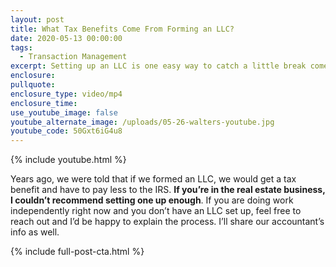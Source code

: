 ```yaml
---
layout: post
title: What Tax Benefits Come From Forming an LLC?
date: 2020-05-13 00:00:00
tags:
  - Transaction Management
excerpt: Setting up an LLC is one easy way to catch a little break come tax time.
enclosure:
pullquote:
enclosure_type: video/mp4
enclosure_time:
use_youtube_image: false
youtube_alternate_image: /uploads/05-26-walters-youtube.jpg
youtube_code: 50Gxt6iG4u8
---
```


{% include youtube.html %}

Years ago, we were told that if we formed an LLC, we would get a tax benefit and have to pay less to the IRS. **If you’re in the real estate business, I couldn’t recommend setting one up enough**. If you are doing work independently right now and you don’t have an LLC set up, feel free to reach out and I’d be happy to explain the process. I’ll share our accountant’s info as well.

{% include full-post-cta.html %}